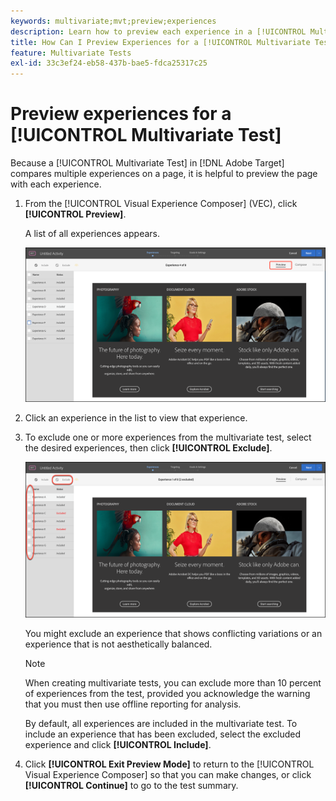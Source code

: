 ```yaml
---
keywords: multivariate;mvt;preview;experiences
description: Learn how to preview each experience in a [!UICONTROL Multivariate Test] (MVT) activity in [!DNL Adobe Target] using the [!UICONTROL Visual Experience Composer] (VEC).
title: How Can I Preview Experiences for a [!UICONTROL Multivariate Test] (MVT)?
feature: Multivariate Tests
exl-id: 33c3ef24-eb58-437b-bae5-fdca25317c25
---
```

# Preview experiences for a [!UICONTROL Multivariate Test]

Because a [!UICONTROL Multivariate Test] in [!DNL Adobe Target] compares multiple experiences on a page, it is helpful to preview the page with each experience.

1. From the [!UICONTROL Visual Experience Composer] (VEC), click **[!UICONTROL Preview]**.

   A list of all experiences appears.

   ![preview image](assets/preview.png)

1. Click an experience in the list to view that experience.

1. To exclude one or more experiences from the multivariate test, select the desired experiences, then click **[!UICONTROL Exclude]**.

   ![Exclude experiences](/help/main/c-activities/c-multivariate-testing/t-create-multivariate-test/assets/preview-mvt-exclude.png)

   You might exclude an experience that shows conflicting variations or an experience that is not aesthetically balanced.

   >[!NOTE]
   >
   >When creating multivariate tests, you can exclude more than 10 percent of experiences from the test, provided you acknowledge the warning that you must then use offline reporting for analysis.

   By default, all experiences are included in the multivariate test. To include an experience that has been excluded, select the excluded experience and click **[!UICONTROL Include]**. 

1. Click **[!UICONTROL Exit Preview Mode]** to return to the [!UICONTROL Visual Experience Composer] so that you can make changes, or click **[!UICONTROL Continue]** to go to the test summary.
